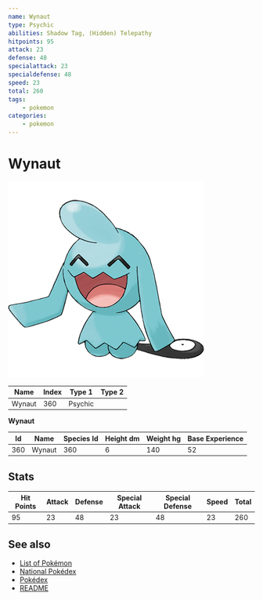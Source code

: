 ```yaml
---
name: Wynaut
type: Psychic
abilities: Shadow Tag, (Hidden) Telepathy
hitpoints: 95
attack: 23
defense: 48
specialattack: 23
specialdefense: 48
speed: 23
total: 260
tags:
    - pokemon
categories:
    - pokemon
---
```


# Wynaut


![Wynaut](images/360.png)

| **Name** | **Index** | **Type 1** | **Type 2** |
|----|----|----|----|
| Wynaut | 360 | Psychic  |  |

**Wynaut** 




| **Id** | **Name** | **Species Id** | **Height dm** | **Weight hg** | **Base Experience** |
|--------|----------|----------------|------------|------------|---------------------|
| 360 | Wynaut | 360 | 6 | 140 | 52 |



## Stats

| **Hit Points** | **Attack** | **Defense** | **Special Attack** | **Special Defense** | **Speed** | **Total** |
|----------------|------------|-------------|--------------------|---------------------|-----------|-----------|
| 95 | 23 | 48 | 23 | 48 | 23 | 260 |

## See also

- [List of Pokémon](../pokemon.md)
- [National Pokédex](../national_pokedex.md)
- [Pokédex](../pokedex.md)
- [README](../README.md)
